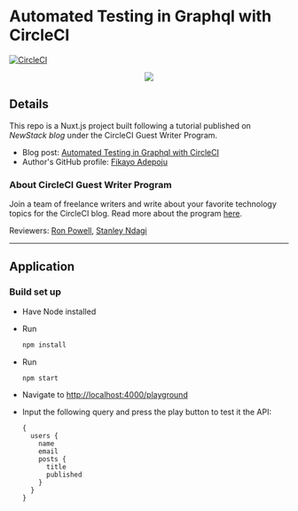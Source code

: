 # Automated Testing in Graphql with CircleCI

[![CircleCI](https://circleci.com/gh/CIRCLECI-GWP/my-nuxt-app.svg?style=svg)](https://app.circleci.com/pipelines/github/CIRCLECI-GWP/my-nuxt-app?branch=master)

<p align="center"><img src="https://avatars3.githubusercontent.com/u/59034516"></p>

## Details

This repo is a Nuxt.js project built following a tutorial published on *NewStack blog* under the CircleCI Guest Writer Program.

- Blog post: [Automated Testing in Graphql with CircleCI][blog]
- Author's GitHub profile: [Fikayo Adepoju][author]

### About CircleCI Guest Writer Program

Join a team of freelance writers and write about your favorite technology topics for the CircleCI blog. Read more about the program [here][gwp-program].

Reviewers: [Ron Powell][ron], [Stanley Ndagi][stan]

[blog]: https://thenewstack.io/automatic-testing-for-graphql-apis/
[author]: https://github.com/coderonfleek

[gwp-program]: https://circle.ci/3ahQxfu
[ron]: https://github.com/ronpowelljr
[stan]: https://github.com/NdagiStanley

---

## Application

### Build set up

- Have Node installed
- Run
    ```bash
    npm install
    ```
- Run 
    ```bash
    npm start
    ```
- Navigate to [http://localhost:4000/playground](http://localhost:4000/playground)

- Input the following query and press the play button to test it the API:

    ```
    {
      users {
        name
        email
        posts {
          title
          published
        }
      }
    }
    ```

